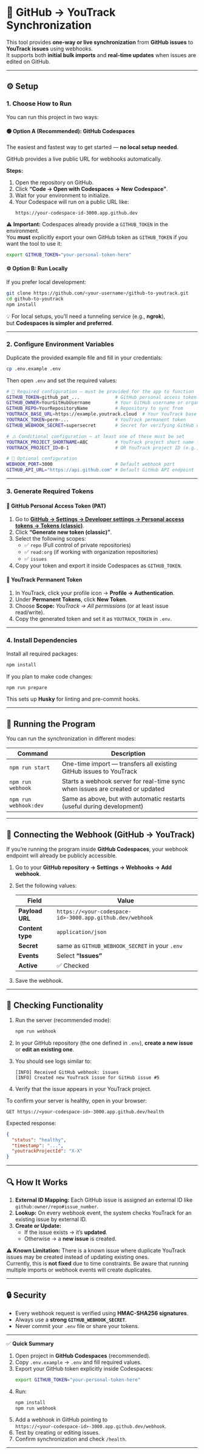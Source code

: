 # 🚀 GitHub → YouTrack Synchronization

This tool provides **one-way or live synchronization** from **GitHub issues** to **YouTrack issues** using webhooks.  
It supports both **initial bulk imports** and **real-time updates** when issues are edited on GitHub.

---

## ⚙️ Setup

### 1. Choose How to Run

You can run this project in two ways:

#### 🟢 Option A (Recommended): GitHub Codespaces
The easiest and fastest way to get started — **no local setup needed**.

GitHub provides a live public URL for webhooks automatically.

**Steps:**
1. Open the repository on GitHub.
2. Click **“Code → Open with Codespaces → New Codespace”**.
3. Wait for your environment to initialize.
4. Your Codespace will run on a public URL like:
   ```
   https://your-codespace-id-3000.app.github.dev
   ```

⚠️ **Important:** Codespaces already provide a `GITHUB_TOKEN` in the environment.  
You **must** explicitly export your own GitHub token as `GITHUB_TOKEN` if you want the tool to use it:
```bash
export GITHUB_TOKEN="your-personal-token-here"
```

#### ⚙️ Option B: Run Locally
If you prefer local development:
```bash
git clone https://github.com/<your-username>/github-to-youtrack.git
cd github-to-youtrack
npm install
```

💡 For local setups, you’ll need a tunneling service (e.g., **ngrok**),  
but **Codespaces is simpler and preferred**.

---

### 2. Configure Environment Variables

Duplicate the provided example file and fill in your credentials:

```bash
cp .env.example .env
```

Then open `.env` and set the required values:

```bash
# 🔐 Required configuration — must be provided for the app to function
GITHUB_TOKEN=github_pat_...             # GitHub personal access token (see above)
GITHUB_OWNER=YourGitHubUsername         # Your GitHub username or organization
GITHUB_REPO=YourRepositoryName          # Repository to sync from
YOUTRACK_BASE_URL=https://example.youtrack.cloud  # Your YouTrack base URL
YOUTRACK_TOKEN=perm-...                 # YouTrack permanent token
GITHUB_WEBHOOK_SECRET=supersecret       # Secret for verifying GitHub webhooks

# ⚠️ Conditional configuration — at least one of these must be set
YOUTRACK_PROJECT_SHORTNAME=ABC          # YouTrack project short name (e.g., "ABC")
YOUTRACK_PROJECT_ID=0-1                 # OR YouTrack project ID (e.g., "0-1")

# 🧪 Optional configuration
WEBHOOK_PORT=3000                       # Default webhook port
GITHUB_API_URL="https://api.github.com" # Default GitHub API endpoint
```

---

### 3. Generate Required Tokens

#### 🔹 GitHub Personal Access Token (PAT)

1. Go to **[GitHub → Settings → Developer settings → Personal access tokens → Tokens (classic)](https://github.com/settings/tokens)**.  
2. Click **“Generate new token (classic)”**.
3. Select the following scopes:
   - ✅ `repo` (Full control of private repositories)
   - ✅ `read:org` (if working with organization repositories)
   - ✅ `issues`
4. Copy your token and export it inside Codespaces as `GITHUB_TOKEN`.

#### 🔹 YouTrack Permanent Token

1. In YouTrack, click your profile icon → **Profile → Authentication**.
2. Under **Permanent Tokens**, click **New Token**.
3. Choose **Scope:** *YouTrack → All permissions* (or at least issue read/write).
4. Copy the generated token and set it as `YOUTRACK_TOKEN` in `.env`.

---

### 4. Install Dependencies

Install all required packages:

```bash
npm install
```

If you plan to make code changes:

```bash
npm run prepare
```

This sets up **Husky** for linting and pre-commit hooks.

---

## 🏃 Running the Program

You can run the synchronization in different modes:

| Command | Description |
|----------|-------------|
| `npm run start` | One-time import — transfers all existing GitHub issues to YouTrack |
| `npm run webhook` | Starts a webhook server for real-time sync when issues are created or updated |
| `npm run webhook:dev` | Same as above, but with automatic restarts (useful during development) |

---

## 🔗 Connecting the Webhook (GitHub → YouTrack)

If you’re running the program inside **GitHub Codespaces**, your webhook endpoint will already be publicly accessible.

1. Go to your **GitHub repository → Settings → Webhooks → Add webhook**.  
2. Set the following values:

   | Field | Value |
   |--------|-------|
   | **Payload URL** | `https://<your-codespace-id>-3000.app.github.dev/webhook` |
   | **Content type** | `application/json` |
   | **Secret** | same as `GITHUB_WEBHOOK_SECRET` in your `.env` |
   | **Events** | Select **“Issues”** |
   | **Active** | ✅ Checked |

3. Save the webhook.

---

## 🧪 Checking Functionality

1. Run the server (recommended mode):

   ```bash
   npm run webhook
   ```

2. In your GitHub repository (the one defined in `.env`), **create a new issue** or **edit an existing one**.
3. You should see logs similar to:
   ```
   [INFO] Received GitHub webhook: issues
   [INFO] Created new YouTrack issue for GitHub issue #5
   ```
4. Verify that the issue appears in your YouTrack project.

To confirm your server is healthy, open in your browser:
```
GET https://<your-codespace-id>-3000.app.github.dev/health
```

Expected response:
```json
{
  "status": "healthy",
  "timestamp": "...",
  "youtrackProjectId": "X-X"
}
```

---

## 🔍 How It Works

1. **External ID Mapping:** Each GitHub issue is assigned an external ID like  
   `github:owner/repo#issue_number`.
2. **Lookup:** On every webhook event, the system checks YouTrack for an existing issue by external ID.
3. **Create or Update:**  
   - If the issue exists → it’s **updated**.  
   - Otherwise → a **new issue** is created.

⚠️ **Known Limitation:** There is a known issue where duplicate YouTrack issues may be created instead of updating existing ones.  
Currently, this is **not fixed** due to time constraints. Be aware that running multiple imports or webhook events will create duplicates.

---

## 🔒 Security

- Every webhook request is verified using **HMAC-SHA256 signatures**.  
- Always use a **strong `GITHUB_WEBHOOK_SECRET`**.  
- Never commit your `.env` file or share your tokens.

---

✅ **Quick Summary**

1. Open project in **GitHub Codespaces** (recommended).  
2. Copy `.env.example` → `.env` and fill required values.  
3. Export your GitHub token explicitly inside Codespaces:
   ```bash
   export GITHUB_TOKEN="your-personal-token-here"
   ```
4. Run:
   ```bash
   npm install
   npm run webhook
   ```
5. Add a webhook in GitHub pointing to  
   `https://<your-codespace-id>-3000.app.github.dev/webhook`.  
6. Test by creating or editing issues.  
7. Confirm synchronization and check `/health`.

---
